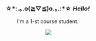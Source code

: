 <div align="center">

<h3>
☆*:.｡.o(≧▽≦)o.｡.:*☆ <i>Hello!</i>
</h3>

I'm a 1-st course student.

[<img>](https://metrics.lecoq.io/Krai53n)
[<img src="https://github-readme-stats.vercel.app/api?username=Krai53n&theme=github_dark&show_icons=true&border_color=4b8dda&custom_title=my github stats">](https://github.com/anuraghazra/github-readme-stats)

</div>
